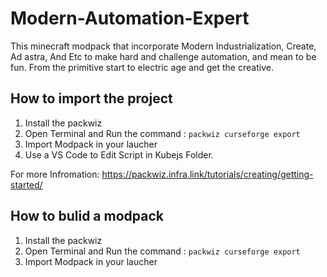 # Modern-Automation-Expert

This minecraft modpack that incorporate Modern Industrialization, Create, Ad astra, And Etc to make hard and challenge automation, and mean to be fun.
From the primitive start to electric age and get the creative.

## How to import the project

1. Install the packwiz
2. Open Terminal and Run the command : ```packwiz curseforge export```
3. Import Modpack in your laucher
4. Use a VS Code to Edit Script in Kubejs Folder.

For more Infromation: <https://packwiz.infra.link/tutorials/creating/getting-started/>

## How to bulid a modpack

1. Install the packwiz
2. Open Terminal and Run the command : ```packwiz curseforge export```
3. Import Modpack in your laucher
